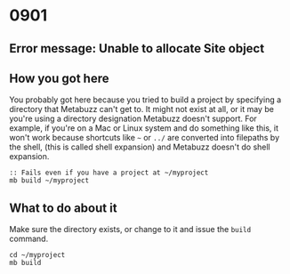 # 0901

## Error message: Unable to allocate Site object

## How you got here

You probably got here because you tried to build a project
by specifying a directory that Metabuzz can't get to. 
It might not exist at all, or it may be you're using
a directory designation Metabuzz doesn't support.
For example, if you're on a Mac or Linux system and 
do something like this, it won't work because shortcuts
like `~` or `../` are converted into filepaths by the shell, 
(this is called shell expansion) and Metabuzz doesn't do
shell expansion.

```
:: Fails even if you have a project at ~/myproject
mb build ~/myproject
```

## What to do about it

Make sure the directory exists, or change to it and issue the `build`
command.

```
cd ~/myproject 
mb build
```


